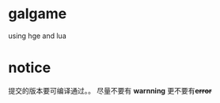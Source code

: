 galgame
=======

using hge and lua



**notice**
==
提交的版本要可编译通过。。
尽量不要有 **warnning**
更不要有<del>**error**</del>

